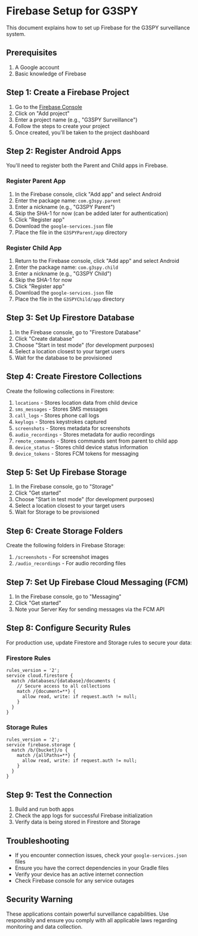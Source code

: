 # Firebase Setup for G3SPY

This document explains how to set up Firebase for the G3SPY surveillance system.

## Prerequisites

1. A Google account
2. Basic knowledge of Firebase

## Step 1: Create a Firebase Project

1. Go to the [Firebase Console](https://console.firebase.google.com/)
2. Click on "Add project"
3. Enter a project name (e.g., "G3SPY Surveillance")
4. Follow the steps to create your project
5. Once created, you'll be taken to the project dashboard

## Step 2: Register Android Apps

You'll need to register both the Parent and Child apps in Firebase.

### Register Parent App

1. In the Firebase console, click "Add app" and select Android
2. Enter the package name: `com.g3spy.parent`
3. Enter a nickname (e.g., "G3SPY Parent")
4. Skip the SHA-1 for now (can be added later for authentication)
5. Click "Register app"
6. Download the `google-services.json` file
7. Place the file in the `G3SPYParent/app` directory

### Register Child App

1. Return to the Firebase console, click "Add app" and select Android
2. Enter the package name: `com.g3spy.child`
3. Enter a nickname (e.g., "G3SPY Child")
4. Skip the SHA-1 for now
5. Click "Register app"
6. Download the `google-services.json` file
7. Place the file in the `G3SPYChild/app` directory

## Step 3: Set Up Firestore Database

1. In the Firebase console, go to "Firestore Database"
2. Click "Create database"
3. Choose "Start in test mode" (for development purposes)
4. Select a location closest to your target users
5. Wait for the database to be provisioned

## Step 4: Create Firestore Collections

Create the following collections in Firestore:

1. `locations` - Stores location data from child device
2. `sms_messages` - Stores SMS messages
3. `call_logs` - Stores phone call logs
4. `keylogs` - Stores keystrokes captured
5. `screenshots` - Stores metadata for screenshots
6. `audio_recordings` - Stores metadata for audio recordings
7. `remote_commands` - Stores commands sent from parent to child app
8. `device_status` - Stores child device status information
9. `device_tokens` - Stores FCM tokens for messaging

## Step 5: Set Up Firebase Storage

1. In the Firebase console, go to "Storage"
2. Click "Get started"
3. Choose "Start in test mode" (for development purposes)
4. Select a location closest to your target users
5. Wait for Storage to be provisioned

## Step 6: Create Storage Folders

Create the following folders in Firebase Storage:

1. `/screenshots` - For screenshot images
2. `/audio_recordings` - For audio recording files

## Step 7: Set Up Firebase Cloud Messaging (FCM)

1. In the Firebase console, go to "Messaging"
2. Click "Get started"
3. Note your Server Key for sending messages via the FCM API

## Step 8: Configure Security Rules

For production use, update Firestore and Storage rules to secure your data:

### Firestore Rules

```
rules_version = '2';
service cloud.firestore {
  match /databases/{database}/documents {
    // Secure access to all collections
    match /{document=**} {
      allow read, write: if request.auth != null;
    }
  }
}
```

### Storage Rules

```
rules_version = '2';
service firebase.storage {
  match /b/{bucket}/o {
    match /{allPaths=**} {
      allow read, write: if request.auth != null;
    }
  }
}
```

## Step 9: Test the Connection

1. Build and run both apps
2. Check the app logs for successful Firebase initialization
3. Verify data is being stored in Firestore and Storage

## Troubleshooting

- If you encounter connection issues, check your `google-services.json` files
- Ensure you have the correct dependencies in your Gradle files
- Verify your device has an active internet connection
- Check Firebase console for any service outages

## Security Warning

These applications contain powerful surveillance capabilities. Use responsibly and ensure you comply with all applicable laws regarding monitoring and data collection.